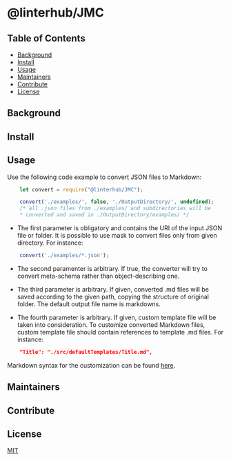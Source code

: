 # @linterhub/JMC

## Table of Contents

- [Background](#background)
- [Install](#install)
- [Usage](#usage)
- [Maintainers](#maintainers)
- [Contribute](#contribute)
- [License](#license)

## Background

## Install

## Usage

Use the following code example to convert JSON files to Markdown:
```javascript
    let convert = require("@linterhub/JMC");

    convert('./examples/', false, './OutputDirectory/', undefined);
    /* all .json files from ./examples/ and subdirectories will be
    * converted and saved in ./OutputDirectory/examples/ */
```
* The first parameter is obligatory and contains the URI of the input JSON file or folder. It is possible to use mask to convert files only from given directory. For instance:
```javascript
    convert('./examples/*.json');
```

* The second paramenter is arbitrary. If true, the converter will try to convert meta-schema rather than object-describing one.

* The third parameter is arbitrary. If given, converted .md files will be saved according to the given path, copying the structure of original folder. The default output file name is markdowns.

* The fourth parameter is arbitrary. If given, custom template file will be taken into consideration. To customize converted Markdown files, custom template file should contain references to template .md files. For instance:
```json
    "Title": "./src/defaultTemplates/Title.md",
```
Markdown syntax for the customization can be found [here](https://github.com/adam-p/markdown-here/wiki/Markdown-Cheatsheet).
## Maintainers

## Contribute

## License

[MIT][repo-license]

[repo-license]: https://github.com/linterhub/JMC/blob/develop/LICENSE.md
